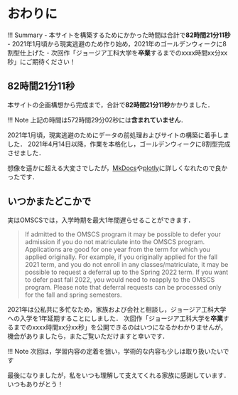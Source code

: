 # おわりに

!!! Summary
    - 本サイトを構築するためにかかった時間は合計で**82時間21分11秒**
    - 2021年1月頃から現実逃避のため作り始め，2021年のゴールデンウィークに8割型仕上げた
    - 次回作「ジョージア工科大学を**卒業**するまでのxxxx時間xx分xx秒」にご期待ください！

## 82時間21分11秒

本サイトの企画構想から完成まで，合計で**82時間21分11秒**かかりました．

!!! Note
    上記の時間は572時間29分02秒には**含まれていません**．

2021年1月頃，現実逃避のためにデータの前処理およびサイトの構築に着手しました．
2021年4月14日以降，作業を本格化し，ゴールデンウィークに8割型完成させました．

想像を遥かに超える大変さでしたが，[MkDocs](https://www.mkdocs.org/)や[plotly](https://plotly.com/python/)に詳しくなれたので良かったです．

## いつかまたどこかで

実はOMSCSでは，入学時期を最大1年間遅らせることができます．

> If admitted to the OMSCS program it may be possible to defer your admission if you do not matriculate into the OMSCS program. Applications are good for one year from the term for which you applied originally. For example, if you originally applied for the fall 2021 term, and you do not enroll in any classes/matriculate, it may be possible to request a deferral up to the Spring 2022 term. If you want to defer past fall 2022, you would need to reapply to the OMSCS program. Please note that deferral requests can be processed only for the fall and spring semesters.

2021年は公私共に多忙なため，家族および会社と相談し，ジョージア工科大学への入学を1年延期することにしました．
次回作「ジョージア工科大学を**卒業**するまでのxxxx時間xx分xx秒」を公開できるのはいつになるかわかりませんが，機会がありましたら，またご覧いただけますと幸いです．

!!! Note
    次回は，学習内容の定着を狙い，学術的な内容も少しは取り扱いたいです

最後になりましたが，私をいつも理解して支えてくれる家族に感謝しています．
いつもありがとう！
